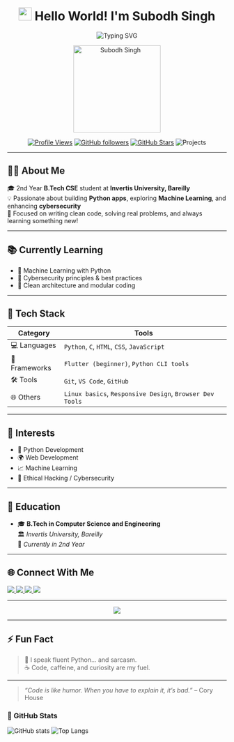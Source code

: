 <div align="center">

# <img src="https://raw.githubusercontent.com/MartinHeinz/MartinHeinz/master/wave.gif" width="30px" height="30px"> Hello World! I'm **Subodh Singh**

<img src="https://readme-typing-svg.demolab.com?font=Fira+Code&weight=600&size=28&pause=1000&color=00D9FF&center=true&vCenter=true&width=800&lines=Cybersecurity+Enthusiast+%F0%9F%9B%A1%EF%B8%8F;Ethical+Hacker+%26+Security+Researcher+%F0%9F%94%90;Full-Stack+Developer+%F0%9F%92%BB;AI+%26+Machine+Learning+Explorer+%F0%9F%A4%96;BTech+Student+%40+Invertis+University+%F0%9F%8E%93;Building+Secure+Digital+Solutions+%F0%9F%8C%9F" alt="Typing SVG" />

<p align="center">
  <img src="https://avatars.githubusercontent.com/u/180155134?v=4" width="200" alt="Subodh Singh" />
</p>


[![Profile Views](https://komarev.com/ghpvc/?username=subodh182&color=00d9ff&style=for-the-badge&label=Profile+Views)](https://github.com/Arya182-ui)
[![GitHub followers](https://img.shields.io/github/followers/subodh182?logo=GitHub&style=for-the-badge&color=00d9ff)](https://github.com/Arya182-ui)
[![GitHub Stars](https://img.shields.io/github/stars/subodh182?logo=github&style=for-the-badge&color=00d9ff)](https://github.com/Arya182-ui)
![Projects](https://img.shields.io/badge/Projects-5%2B-6366f1?style=for-the-badge&logo=github&color=00d9ff)
</div>

---


## 🧑‍💻 About Me

🎓 2nd Year **B.Tech CSE** student at **Invertis University, Bareilly**  
💡 Passionate about building **Python apps**, exploring **Machine Learning**, and enhancing **cybersecurity**  
🚀 Focused on writing clean code, solving real problems, and always learning something new!  

---

## 📚 Currently Learning

- 🤖 Machine Learning with Python  
- 🔐 Cybersecurity principles & best practices  
- 🧱 Clean architecture and modular coding  

---

## 🧰 Tech Stack

| Category | Tools |
|----------|-------|
| 💻 Languages | `Python`, `C`, `HTML`, `CSS`, `JavaScript` |
| 🧪 Frameworks | `Flutter (beginner)`, `Python CLI tools` |
| 🛠️ Tools | `Git`, `VS Code`, `GitHub` |
| 🌐 Others | `Linux basics`, `Responsive Design`, `Browser Dev Tools` |

---

## 🎯 Interests

- 🐍 Python Development  
- 🌍 Web Development  
- 📈 Machine Learning  
- 🔐 Ethical Hacking / Cybersecurity  

---

## 🏫 Education

- 🎓 **B.Tech in Computer Science and Engineering**  
  🏛️ *Invertis University, Bareilly*  
  📆 *Currently in 2nd Year*

---

## 🌐 Connect With Me

<p align="left">
  <a href="https://github.com/your-username" target="_blank">
    <img src="https://img.shields.io/badge/GitHub-171515?style=for-the-badge&logo=github&logoColor=white" />
  </a>
  <a href="https://linkedin.com/in/your-linkedin" target="_blank">
    <img src="https://img.shields.io/badge/LinkedIn-0A66C2?style=for-the-badge&logo=linkedin&logoColor=white" />
  </a>
  <a href="mailto:subodhsin7417@gmail.com" target="_blank">
    <img src="https://img.shields.io/badge/Gmail-D14836?style=for-the-badge&logo=gmail&logoColor=white" />
  </a>
  <a href="Buy Me A Coffee" target="_blank">
    <img src="https://img.shields.io/badge/Buy%20Me%20a%20Coffee-%23FFDD00?style=for-the-badge&logo=buy-me-a-coffee&logoColor=black)](https://buymeacoffee.com/singh119" />
  </a>
</p>

---

<p align="center">
  <img src="https://readme-typing-svg.herokuapp.com?color=00F700&center=true&vCenter=true&lines=Python+Developer;Web+Developer;ML+Explorer;Cybersecurity+Learner;Let’s+build+something+cool!">
</p>

---

## ⚡ Fun Fact

> 💬 I speak fluent Python... and sarcasm.  
> ☕ Code, caffeine, and curiosity are my fuel.

---

> _“Code is like humor. When you have to explain it, it’s bad.”_ – Cory House



### 🚀 GitHub Stats

![GitHub stats](https://github-readme-stats.vercel.app/api?username=subodh182&show_icons=true&theme=dark)
![Top Langs](https://github-readme-stats.vercel.app/api/top-langs?username=subodh182&layout=compact&theme=dark)

